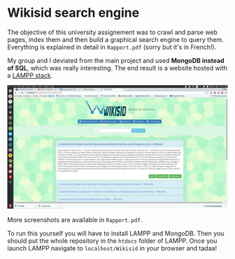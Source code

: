 # Wikisid search engine

The objective of this university assignement was to crawl and parse web pages, index them and then build a graphical search engine to query them. Everything is explained in detail in ``Rapport.pdf`` (sorry but it's in French!).

My group and I deviated from the main project and used **MongoDB instead of SQL**, which was really interesting. The end result is a website hosted with a [LAMPP stack](http://www.turnkeylinux.org/lampstack).

![Example](example.png)

More screenshots are available in ``Rapport.pdf``.

To run this yourself you will have to install LAMPP and MongoDB. Then you should put the whole repository in the ``htdocs`` folder of LAMPP. Once you launch LAMPP navigate to ``localhost/Wikisid`` in your browser and tadaa!